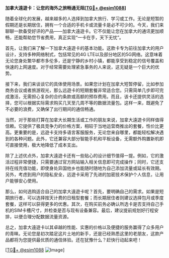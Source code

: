 **加拿大遠遊卡：让您的海外之旅畅通无阻[[TG💪+ @esim1088](https://t.me/s/esim1088)]**

随着全球化的发展，越来越多的人选择到加拿大旅行、学习或工作。无论是短暂的假期还是长期居住，拥有一个合适的手机卡或流量卡是必不可少的。今天，我们来聊聊一款备受好评的产品——加拿大遠遊卡。它不仅能让您在加拿大的通讯更加顺畅，还能帮助您节省费用，真正实现“一卡在手，天下无忧”。

首先，让我们来了解一下加拿大遠遊卡的基本功能。这款卡专为前往加拿大的用户设计，支持多种网络制式，包括常见的4G LTE以及部分地区的5G网络。这意味着无论您身处繁华都市多伦多，还是宁静的乡村小镇，都能享受到稳定的信号覆盖和快速的上网速度。对于经常需要处理紧急事务的人来说，这无疑是一个巨大的优势。

接下来，我们来谈谈它的具体使用场景。如果您计划在加拿大短暂停留，比如参加商务会议或者旅游观光，那么远遊卡的短期套餐非常适合您。只需简单几步即可完成激活，无需担心复杂的合约条款或高额的预存费用。而且，该卡还提供灵活的选择，您可以根据实际需求购买几天至几周不等的数据流量包。这样一来，既避免了不必要的浪费，又确保了出行期间的通信畅通。

当然，对于那些打算在加拿大长期生活或工作的朋友来说，加拿大遠遊卡同样值得信赖。它提供了极具竞争力的价格方案，相较于当地运营商推出的套餐，性价比更高。更重要的是，远遊卡支持多语言客服服务，无论您来自哪里，都能轻松解决遇到的各种问题。此外，它还兼容大部分智能手机和平板设备，无需额外购置新机即可直接使用，极大地降低了成本支出。

除了上述优点外，加拿大遠遊卡还有一些贴心的设计细节值得一提。例如，它的激活过程非常便捷，只需要通过官方网站输入相关信息即可完成操作；同时，它还支持在线充值功能，即使身处异国他乡也能随时随地为自己添加流量或延长有效期。另外，考虑到用户的隐私安全，远遊卡采用了先进的加密技术保护个人信息，让用户能够安心使用。

那么，如何选购适合自己的加拿大遠遊卡呢？首先，要明确自己的需求。如果是短期旅行者，可以选择按天计费的日租型套餐；而长期居住者则建议选择包月或季度套餐，这样可以获得更多的优惠。其次，在购买前务必确认所选卡是否支持自己手机的SIM卡槽尺寸，并检查是否与现有设备兼容。最后，建议提前规划好行程安排，以便合理分配数据流量资源。

总之，加拿大遠遊卡以其卓越的性能、实惠的价格以及便捷的服务赢得了众多用户的青睐。无论您是初次踏足这片土地的新手，还是已经熟悉这里的老朋友，这款产品都将为您提供最优质的通信体验。还在犹豫什么？赶快行动起来吧！

[[TG💪+ @esim1088](https://t.me/s/esim1088) ![Image](https://i.postimg.cc/4NQfJmqS/Snipaste-2025-05-13-00-14-12.png)]